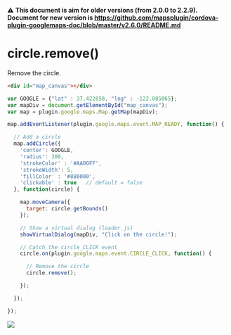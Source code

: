 :warning: **This document is aim for older versions (from 2.0.0 to 2.2.9).
Document for new version is https://github.com/mapsplugin/cordova-plugin-googlemaps-doc/blob/master/v2.6.0/README.md**

# circle.remove()

Remove the circle.

```html
<div id="map_canvas"></div>
```

```js
var GOOGLE = {"lat" : 37.422858, "lng" : -122.085065};
var mapDiv = document.getElementById("map_canvas");
var map = plugin.google.maps.Map.getMap(mapDiv);

map.addEventListener(plugin.google.maps.event.MAP_READY, function() {

  // Add a circle
  map.addCircle({
    'center': GOOGLE,
    'radius': 300,
    'strokeColor' : '#AA00FF',
    'strokeWidth': 5,
    'fillColor' : '#880000',
    'clickable' : true   // default = false
  }, function(circle) {

    map.moveCamera({
      target: circle.getBounds()
    });

    // Show a virtual dialog (loader.js)
    showVirtualDialog(mapDiv, "Click on the circle!");

    // Catch the circle_CLICK event
    circle.on(plugin.google.maps.event.CIRCLE_CLICK, function() {

      // Remove the circle
      circle.remove();

    });

  });

});
```

![](image.gif)
